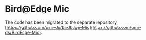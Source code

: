 # Bird@Edge Mic

The code has been migrated to the separate repository [https://github.com/umr-ds/BirdEdge-Mic](https://github.com/umr-ds/BirdEdge-Mic).